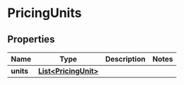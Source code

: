 

# PricingUnits


## Properties

| Name | Type | Description | Notes |
|------------ | ------------- | ------------- | -------------|
|**units** | [**List&lt;PricingUnit&gt;**](PricingUnit.md) |  |  |



